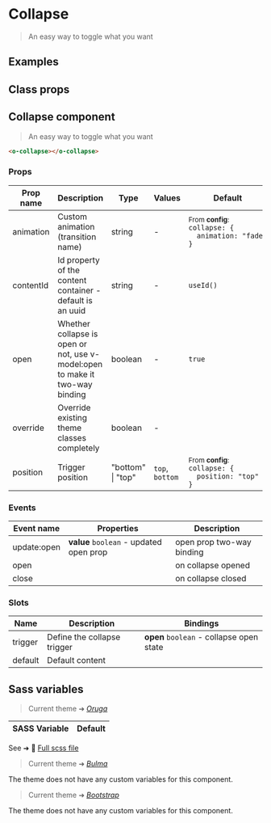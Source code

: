 # Collapse

<div class="vp-doc">

> An easy way to toggle what you want

</div>

<div class="vp-example">

## Examples

<example-collapse />

</div>

<div class="vp-example">

## Class props

<inspector-collapse-viewer />

</div>

<div class="vp-doc">

## Collapse component

> An easy way to toggle what you want

```html
<o-collapse></o-collapse>
```

### Props


| Prop name | Description                                                                  | Type              | Values          | Default                                                                                                                                              |
| --------- | ---------------------------------------------------------------------------- | ----------------- | --------------- | ---------------------------------------------------------------------------------------------------------------------------------------------------- |
| animation | Custom animation (transition name)                                           | string            | -               | <div><small>From <b>config</b>:</small></div><code style='white-space: nowrap; padding: 0;'>collapse: {<br>&nbsp;&nbsp;animation: "fade"<br>}</code> |
| contentId | Id property of the content container - default is an uuid                    | string            | -               | <code style='white-space: nowrap; padding: 0;'>useId()</code>                                                                                        |
| open      | Whether collapse is open or not, use v-model:open to make it two-way binding | boolean           | -               | <code style='white-space: nowrap; padding: 0;'>true</code>                                                                                           |
| override  | Override existing theme classes completely                                   | boolean           | -               |                                                                                                                                                      |
| position  | Trigger position                                                             | "bottom" \| "top" | `top`, `bottom` | <div><small>From <b>config</b>:</small></div><code style='white-space: nowrap; padding: 0;'>collapse: {<br>&nbsp;&nbsp;position: "top"<br>}</code>   |


### Events

| Event name  | Properties                              | Description               |
| ----------- | --------------------------------------- | ------------------------- |
| update:open | **value** `boolean` - updated open prop | open prop two-way binding |
| open        |                                         | on collapse opened        |
| close       |                                         | on collapse closed        |

### Slots

| Name    | Description                 | Bindings                                 |
| ------- | --------------------------- | ---------------------------------------- |
| trigger | Define the collapse trigger | **open** `boolean` - collapse open state |
| default | Default content             |                                          |

</div>

<div class="vp-doc">

## Sass variables

<div class="theme-oruga">

> Current theme ➜ _[Oruga](https://github.com/oruga-ui/theme-oruga)_

| SASS Variable | Default |
| ------------- | ------- |

See ➜ 📄 [Full scss file](https://github.com/oruga-ui/theme-oruga/tree/main/src/assets/scss/components/_collapse.scss)

</div>
<div class="theme-bulma">

> Current theme ➜ _[Bulma](https://github.com/oruga-ui/theme-bulma)_

<p>The theme does not have any custom variables for this component.</p>
</div>
<div class="theme-bootstrap">

> Current theme ➜ _[Bootstrap](https://github.com/oruga-ui/theme-bootstrap)_

<p>The theme does not have any custom variables for this component.</p>
</div>

</div>
